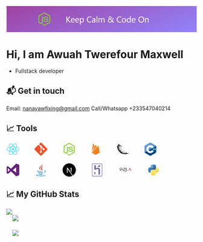 <!-- ### Hi there 👋 -->

<!-- - 🔭 I’m currently working on car service app.
- 👯 I’m looking to collaborate on large mobile and web app projects that aims to boost productivity.
- 💬 Ask me about anything technology.
- 📫 How to reach me: email nanayawfixing@gmail.com or call/whatsapp +233547040214.
- 🌍 Checkout my portfolio at https://softscraft.com/ -->
<img src="./banner.png" alt="" srcset=""><br />

# Hi, I am Awuah Twerefour Maxwell<br/>

-  Fullstack developer<br/>

## 📬 Get in touch

<!-- -  Linkedin :[https://www.linkedin.com/in/randy-odoom-791a941b3/] -->
<!-- -  Portfolio: [https://softscraft.com/] -->
Email: nanayawfixing@gmail.com
Call/Whatsapp +233547040214

## &#x1f4c8; Tools

<img src="https://github.com/devicons/devicon/blob/master/icons/react/react-original.svg" width="35px">&nbsp;&nbsp;&nbsp;&nbsp;&nbsp;&nbsp;&nbsp;&nbsp;&nbsp;
<img src="https://github.com/devicons/devicon/blob/master/icons/git/git-original.svg" width="35px">&nbsp;&nbsp;&nbsp;&nbsp;&nbsp;&nbsp;&nbsp;&nbsp;&nbsp;
<img src="https://github.com/devicons/devicon/blob/master/icons/nodejs/nodejs-original.svg" width="35px">&nbsp;&nbsp;&nbsp;&nbsp;&nbsp;&nbsp;&nbsp;&nbsp;
<img src="https://github.com/devicons/devicon/blob/master/icons/firebase/firebase-plain.svg" width="35px">&nbsp;&nbsp;&nbsp;&nbsp;&nbsp;&nbsp;&nbsp;&nbsp;
<img src="https://github.com/devicons/devicon/blob/master/icons/flask/flask-original.svg" width="35px">&nbsp;&nbsp;&nbsp;&nbsp;&nbsp;&nbsp;&nbsp;&nbsp;&nbsp;
<img src="https://github.com/devicons/devicon/blob/master/icons/cplusplus/cplusplus-original.svg" width="35px">&nbsp;&nbsp;&nbsp;&nbsp;&nbsp;&nbsp;&nbsp;&nbsp;&nbsp;
<br/>
<br/>
<img src="https://github.com/devicons/devicon/blob/master/icons/visualstudio/visualstudio-plain.svg" width="35px">&nbsp;&nbsp;&nbsp;&nbsp;&nbsp;&nbsp;&nbsp;&nbsp;&nbsp;
<img src="https://github.com/devicons/devicon/blob/master/icons/java/java-original.svg" width="35px">&nbsp;&nbsp;&nbsp;&nbsp;&nbsp;&nbsp;&nbsp;&nbsp;&nbsp;
<img src="https://github.com/devicons/devicon/blob/master/icons/nextjs/nextjs-original.svg" width="35px">&nbsp;&nbsp;&nbsp;&nbsp;&nbsp;&nbsp;&nbsp;&nbsp;&nbsp;
<img src="https://github.com/devicons/devicon/blob/master/icons/heroku/heroku-original.svg" width="35px">&nbsp;&nbsp;&nbsp;&nbsp;&nbsp;&nbsp;&nbsp;&nbsp;&nbsp;
<img src="https://github.com/devicons/devicon/blob/master/icons/sqlalchemy/sqlalchemy-original.svg" width="35px">&nbsp;&nbsp;&nbsp;&nbsp;&nbsp;&nbsp;&nbsp;&nbsp;&nbsp;
<img src="https://github.com/devicons/devicon/blob/master/icons/python/python-original.svg" width="35px">
<br/>

## &#x1f4c8; My GitHub Stats


<img align="left" height='200px' src="https://github-readme-stats.vercel.app/api?username=MaxSe7en&show_icons=true&include_all_commits=true&theme=dracula&count_private=true" />
<br/>
<img style="margin-bottom:20px;" src="https://github-readme-streak-stats.herokuapp.com/?user=MaxSe7en&theme=dracula" />
<br/>
  <img align="left" src="https://github-readme-stats.vercel.app/api/top-langs/?username=MaxSe7en&layout=compact&theme=dracula&count_private=true&langs_count=10" />
<br/>
